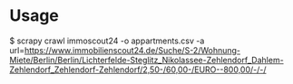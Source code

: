 # Usage

   $ scrapy crawl immoscout24 -o appartments.csv -a url=https://www.immobilienscout24.de/Suche/S-2/Wohnung-Miete/Berlin/Berlin/Lichterfelde-Steglitz_Nikolassee-Zehlendorf_Dahlem-Zehlendorf_Zehlendorf-Zehlendorf/2,50-/60,00-/EURO--800,00/-/-/